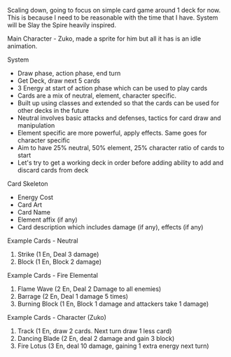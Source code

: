 
Scaling down, going to focus on simple card game around 1 deck for now. This is because I need to be reasonable with the time that I have.
System will be Slay the Spire heavily inspired. 

Main Character - Zuko, made a sprite for him but all it has is an idle animation.

System
- Draw phase, action phase, end turn
- Get Deck, draw next 5 cards
- 3 Energy at start of action phase which can be used to play cards
- Cards are a mix of neutral, element, character specific.
- Built up using classes and extended so that the cards can be used for other decks in the future
- Neutral involves basic attacks and defenses, tactics for card draw and manipulation
- Element specific are more powerful, apply effects. Same goes for character specific
- Aim to have 25% neutral, 50% element, 25% character ratio of cards to start
- Let's try to get a working deck in order before adding ability to add and discard cards from deck

Card Skeleton
- Energy Cost
- Card Art
- Card Name
- Element affix (if any)
- Card description which includes damage (if any), effects (if any)


Example Cards - Neutral
1. Strike (1 En, Deal 3 damage)
2. Block (1 En, Block 2 damage)

Example Cards - Fire Elemental
1. Flame Wave (2 En, Deal 2 Damage to all enemies)
2. Barrage (2 En, Deal 1 damage 5 times)
3. Burning Block (1 En, Block 1 damage and attackers take 1 damage)

Example Cards - Character (Zuko)
1. Track (1 En, draw 2 cards. Next turn draw 1 less card)
2. Dancing Blade (2 En, deal 2 damage and gain 3 block)
3. Fire Lotus (3 En, deal 10 damage, gaining 1 extra energy next turn)